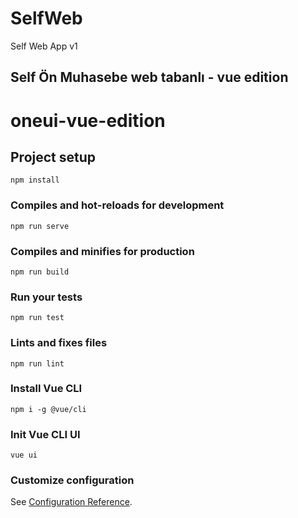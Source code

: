 # SelfWeb

Self Web App v1

## Self Ön Muhasebe web tabanlı - vue edition

# oneui-vue-edition

## Project setup

```
npm install
```

### Compiles and hot-reloads for development

```
npm run serve
```

### Compiles and minifies for production

```
npm run build
```

### Run your tests

```
npm run test
```

### Lints and fixes files

```
npm run lint
```

### Install Vue CLI

```
npm i -g @vue/cli
```

### Init Vue CLI UI

```
vue ui
```

### Customize configuration

See [Configuration Reference](https://cli.vuejs.org/config/).
